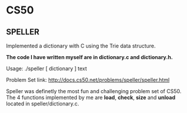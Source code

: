 # CS50
## SPELLER

Implemented a dictionary with C using the Trie data structure.

**The code I have written myself are in dictionary.c and dictionary.h.**

Usage: ./speller [ dictionary ] text

Problem Set link: http://docs.cs50.net/problems/speller/speller.html

Speller was definetly the most fun and challenging problem set of CS50. The 4 functions implemented by me are **load**, **check**, **size** and **unload** located in speller/dictionary.c.
